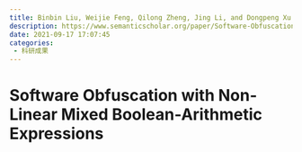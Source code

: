 ```yaml
---
title: Binbin Liu, Weijie Feng, Qilong Zheng, Jing Li, and Dongpeng Xu. 2021. Software Obfuscation with Non-LinearMixed Boolean-Arithmetic Expressions. In International Conference on Information and Communications Security (ICICS 2021), pages 276-292. Sep 17-19, ChongQing China.
description: https://www.semanticscholar.org/paper/Software-Obfuscation-with-Non-Linear-Mixed-Liu-Feng/508af070ffaa1b443464b17ddb88d015d7154dbe
date: 2021-09-17 17:07:45
categories:
 - 科研成果
---
```

# Software Obfuscation with Non-Linear Mixed Boolean-Arithmetic Expressions
